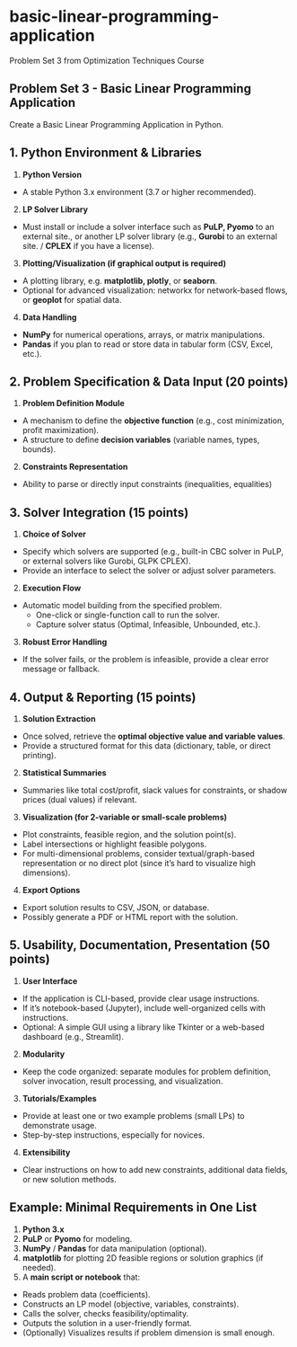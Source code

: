 # basic-linear-programming-application
Problem Set 3 from Optimization Techniques Course

## Problem Set 3 - Basic Linear Programming Application

Create a Basic Linear Programming Application in Python. 

## 1. Python Environment & Libraries

1. **Python Version**
  * A stable Python 3.x environment (3.7 or higher recommended).

2. **LP Solver Library**
  * Must install or include a solver interface such as **PuLP, Pyomo** to an external site., or another LP solver library (e.g., **Gurobi** to an external site. / **CPLEX** if you have a license).


3. **Plotting/Visualization (if graphical output is required)**
  * A plotting library, e.g. **matplotlib, plotly**, or **seaborn**.
  * Optional for advanced visualization: networkx for network-based flows, or **geoplot** for spatial data.

4. **Data Handling**
  * **NumPy** for numerical operations, arrays, or matrix manipulations.
  * **Pandas** if you plan to read or store data in tabular form (CSV, Excel, etc.).

## 2. Problem Specification & Data Input (20 points)

1. **Problem Definition Module**
  * A mechanism to define the **objective function** (e.g., cost minimization, profit maximization).
  * A structure to define **decision variables** (variable names, types, bounds).


2. **Constraints Representation**
  * Ability to parse or directly input constraints (inequalities, equalities)

## 3. Solver Integration (15 points)

1. **Choice of Solver**
  * Specify which solvers are supported (e.g., built-in CBC solver in PuLP, or external solvers like Gurobi, GLPK CPLEX).
  * Provide an interface to select the solver or adjust solver parameters.

2. **Execution Flow**
* Automatic model building from the specified problem.
  * One-click or single-function call to run the solver.
  * Capture solver status (Optimal, Infeasible, Unbounded, etc.).

3. **Robust Error Handling**
  * If the solver fails, or the problem is infeasible, provide a clear error message or fallback.

## 4. Output & Reporting (15 points)

1. **Solution Extraction**
  * Once solved, retrieve the **optimal objective value and variable values**.
  * Provide a structured format for this data (dictionary, table, or direct printing).

2. **Statistical Summaries**
  * Summaries like total cost/profit, slack values for constraints, or shadow prices (dual values) if relevant.

3. **Visualization (for 2-variable or small-scale problems)**
  * Plot constraints, feasible region, and the solution point(s).
  * Label intersections or highlight feasible polygons.
  * For multi-dimensional problems, consider textual/graph-based representation or no direct plot (since it’s hard to visualize high dimensions).

4. **Export Options**
  * Export solution results to CSV, JSON, or database.
  * Possibly generate a PDF or HTML report with the solution.

## 5. Usability, Documentation, Presentation (50 points)
1. **User Interface**
  * If the application is CLI-based, provide clear usage instructions.
  * If it’s notebook-based (Jupyter), include well-organized cells with instructions.
  * Optional: A simple GUI using a library like Tkinter or a web-based dashboard (e.g., Streamlit).

2. **Modularity**
  * Keep the code organized: separate modules for problem definition, solver invocation, result processing, and visualization.

3. **Tutorials/Examples**
  * Provide at least one or two example problems (small LPs) to demonstrate usage.
  * Step-by-step instructions, especially for novices.

4. **Extensibility**
  * Clear instructions on how to add new constraints, additional data fields, or new solution methods.

## Example: Minimal Requirements in One List
1. **Python 3.x**
2. **PuLP** or **Pyomo** for modeling.
3. **NumPy** / **Pandas** for data manipulation (optional).
4. **matplotlib** for plotting 2D feasible regions or solution graphics (if needed).
5. A **main script or notebook** that:
  * Reads problem data (coefficients).
  * Constructs an LP model (objective, variables, constraints).
  * Calls the solver, checks feasibility/optimality.
  * Outputs the solution in a user-friendly format.
  * (Optionally) Visualizes results if problem dimension is small enough.

